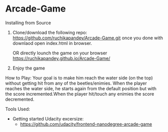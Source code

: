 # Arcade-Game

Installing from Source

1. Clone/download the following repo: 
   https://github.com/ruchikapandey/Arcade-Game.git 
   once you done with downlaod open index.html in browser.
   
   OR
   directly lounch the game on your browser 
   https://ruchikapandey.github.io/Arcade-Game/

2. Enjoy the game

How to Play:
Your goal is to make him reach the water side (on the top) without getting hit from any of the beetles/enimies.
When the player reaches the water side, he starts again from the default position but with the score incremented.When the player 
hit/touch any enimies the score decremented.


Tools Used: 

* Getting started Udacity excersize: 
  * https://github.com/udacity/frontend-nanodegree-arcade-game
